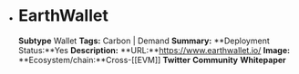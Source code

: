 - # EarthWallet
  **Subtype** Wallet
  **Tags:** Carbon | Demand
  **Summary:**
  **Deployment Status:**Yes
  **Description:**
  **URL:**https://www.earthwallet.io/
  **Image:**
  **Ecosystem/chain:**Cross-[[EVM]]
  **Twitter**
  **Community**
  **Whitepaper**